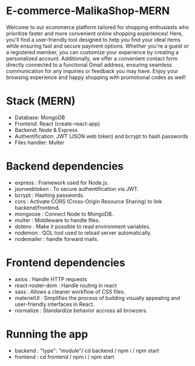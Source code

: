 # E-commerce-MalikaShop-MERN
Welcome to our ecommerce platform tailored for shopping enthusiasts who prioritize faster and more convenient online shopping experiences! Here, you'll find a user-friendly tool designed to help you find your ideal items while ensuring fast and secure payment options. Whether you're a guest or a registered member, you can customize your experience by creating a personalized account. Additionally, we offer a convenient contact form directly connected to a functional Gmail address, ensuring seamless communication for any inquiries or feedback you may have. Enjoy your browsing experience and happy shopping with promotional codes as well!


# Stack (MERN)
- Database: MongoDB
- Frontend: React (create-react-app)
- Backend: Node & Express
- Authentification: JWT (JSON web token) and bcrypt to hash passwords
- Files handler: Multer
# Backend dependencies
- express : Framework used for Node.js.
- jsonwebtoken : To secure authentification via JWT.
- bcrypt : Hashing passwords.
- cors : Activate CORS (Cross-Origin Resource Sharing) to link backend/frontend.
- mongoose : Connect Node to MongoDB.
- multer : Middleware to handle files.
- dotenv : Make it possible to read environment variables.
- nodemon : QOL tool used to reload server automatically.
- nodemailer : handle forward mails.
# Frontend dependencies
- axios : Handle HTTP requests
- react-router-dom : Handle routing in react
- sass : Allows a cleaner workflow of CSS files.
- materielUI : Simplifies the process of building visually appealing and user-friendly interfaces in React.
- normalize : Standardize behavior accross all browzers.
# Running the app
- backend : "type": "module"/ cd backend / npm i / npm start
- frontend : cd frontend / npm i / npm start
